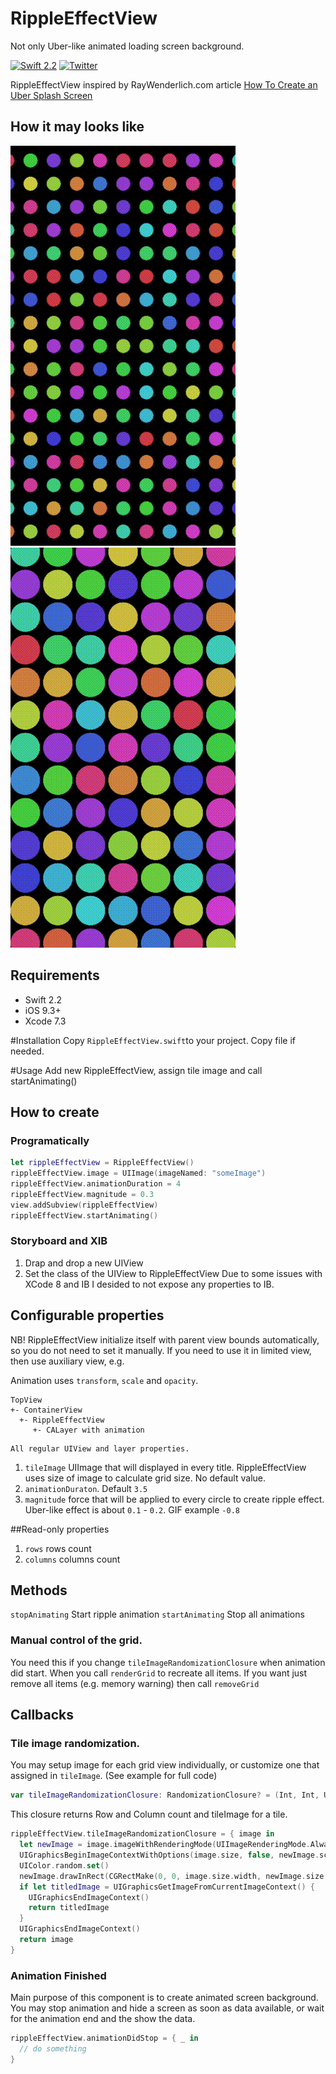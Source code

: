 # RippleEffectView
Not only Uber-like animated loading screen background.

[![Swift 2.2](https://img.shields.io/badge/Swift-2.2-orange.svg?style=flat)](https://developer.apple.com/swift/)
[![Twitter](https://img.shields.io/badge/Twitter-@ALSEDI-blue.svg?style=flat)](http://twitter.com/alsedi)

RippleEffectView inspired by RayWenderlich.com article [How To Create an Uber Splash Screen](https://www.raywenderlich.com/133224/how-to-create-an-uber-splash-screen)

## How it may looks like 
![Ripple Effect with negative magnitude](rippleEffectView1.gif)
![Ripple Effect with positive magnitude](rippleEffectView2.gif)

## Requirements
- Swift 2.2
- iOS 9.3+
- Xcode 7.3

#Installation
Copy `RippleEffectView.swift`to your project. Copy file if needed.

#Usage
Add new RippleEffectView, assign tile image and call startAnimating()

## How to create
### Programatically 
``` swift
let rippleEffectView = RippleEffectView()
rippleEffectView.image = UIImage(imageNamed: "someImage") 
rippleEffectView.animationDuration = 4
rippleEffectView.magnitude = 0.3
view.addSubview(rippleEffectView)
rippleEffectView.startAnimating()
```

### Storyboard and XIB
1. Drap and drop a new UIView
2. Set the class of the UIView to RippleEffectView
Due to some issues with XCode 8 and IB I desided to not expose any properties to IB. 

## Configurable properties
NB! RippleEffectView initialize itself with parent view bounds automatically, so you do not need to set it manually. If you need to use it in limited view, then use auxiliary view, e.g.

Animation uses `transform`, `scale` and `opacity`. 
```
TopView
+- ContainerView
  +- RippleEffectView
     +- CALayer with animation
```

```
All regular UIView and layer properties.
```
1. `tileImage` UIImage that will displayed in every title. RippleEffectView uses size of image to calculate grid size. No default value.
2. `animationDuraton`. Default `3.5`
3. `magnitude` force that will be applied to every circle to create ripple effect. Uber-like effect is about `0.1` - `0.2`. GIF example `-0.8`

##Read-only properties
1. `rows` rows count
2. `columns` columns count

## Methods
`stopAnimating` Start ripple animation
`startAnimating` Stop all animations

### Manual control of the grid.
You need this if you change `tileImageRandomizationClosure` when animation did start. When you call `renderGrid` to recreate all items.
If you want just remove all items (e.g. memory warning) then call `removeGrid`

## Callbacks
### Tile image randomization.

You may setup image for each grid view individually, or customize one that assigned in `tileImage`. (See example for full code)
``` swift
var tileImageRandomizationClosure: RandomizationClosure? = (Int, Int, UIImage)->(UIImage)
```
This closure returns Row and Column count and tileImage for a tile.
``` swift
rippleEffectView.tileImageRandomizationClosure = { image in
  let newImage = image.imageWithRenderingMode(UIImageRenderingMode.AlwaysTemplate)
  UIGraphicsBeginImageContextWithOptions(image.size, false, newImage.scale)
  UIColor.random.set()
  newImage.drawInRect(CGRectMake(0, 0, image.size.width, newImage.size.height));
  if let titledImage = UIGraphicsGetImageFromCurrentImageContext() {
    UIGraphicsEndImageContext()
    return titledImage
  }
  UIGraphicsEndImageContext()
  return image
}
```

### Animation Finished
Main purpose of this component is to create animated screen background. You may stop animation and hide a screen as soon as data available, or wait for the animation end and the show the data.
``` swift
rippleEffectView.animationDidStop = { _ in 
  // do something
}
```

